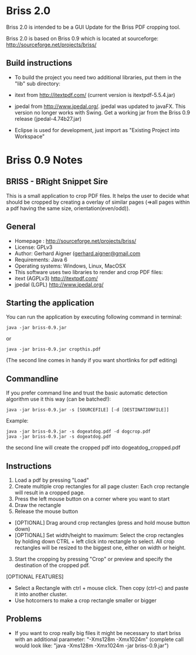 # Briss 2.0

Briss 2.0 is intended to be a GUI Update for the Briss PDF cropping tool.

Briss 2.0 is based on Briss 0.9 which is located at sourceforge: http://sourceforge.net/projects/briss/


## Build instructions

* To build the project you need two additional libraries, put them in the "lib" sub directory:
 * itext from http://itextpdf.com/ (current version is itextpdf-5.5.4.jar)
 * jpedal from http://www.jpedal.org/. jpedal was updated to javaFX. This version no longer works with Swing. Get a working jar from the Briss 0.9 release (jpedal-4.74b27.jar)
 
* Eclipse is used for development, just import as "Existing Project into Workspace"

# Briss 0.9 Notes

## BRISS - BRight Snippet Sire 

This is a small application to crop PDF files. It helps the user to decide what 
should be cropped by creating a overlay of similar pages (=>all pages within a pdf
 having the same size, orientation(even/odd)). 


## General
 * Homepage : http://sourceforge.net/projects/briss/
 * License: GPLv3
 * Author: Gerhard Aigner (gerhard.aigner@gmail.com
 * Requirements: Java 6
 * Operating systems: Windows, Linux, MacOSX
 * This software uses two libraries to render and crop PDF files: 
  * itext (AGPLv3) http://itextpdf.com/ 
  * jpedal (LGPL) http://www.jpedal.org/


## Starting the application
You can run the application by executing following command in terminal:

```
java -jar briss-0.9.jar
```
or
```
java -jar briss-0.9.jar cropthis.pdf
```

(The second line comes in handy if you want shortlinks for pdf editing) 


## Commandline

If you prefer command line and trust the basic automatic detection algorithm
use it this way (can be batched!):

```
java -jar briss-0.9.jar -s [SOURCEFILE] [-d [DESTINATIONFILE]]
```
Example:
```
java -jar briss-0.9.jar -s dogeatdog.pdf -d dogcrop.pdf
java -jar briss-0.9.jar -s dogeatdog.pdf 
```
the second line will create the cropped pdf into dogeatdog_cropped.pdf



## Instructions
1. Load a pdf by pressing "Load"
2. Create multiple crop rectangles for all page cluster: Each crop rectangle will
   result in a cropped page.
  1. Press the left mouse button on a corner where you want to start
  2. Draw the rectangle
  3. Release the mouse button
 * [OPTIONAL] Drag around crop rectangles (press and hold mouse button down)   
 * [OPTIONAL] Set width/height to maximum: Select the crop rectangles by holding
    down CTRL + left click into rectangle to select. All crop rectangles will be
    resized to the biggest one, either on width or height.
3) Start the cropping by pressing "Crop" or preview and specify the destination of the cropped pdf.

[OPTIONAL FEATURES]
* Select a Rectangle with ctrl + mouse click. Then copy (ctrl-c) and paste it into another cluster.
* Use hotcorners to make a crop rectangle smaller or bigger


## Problems
* If you want to crop really big files it might be necessary to start briss with 
an additional parameter: "-Xms128m -Xmx1024m" (complete call would look like: 
"java -Xms128m -Xmx1024m -jar briss-0.9.jar")